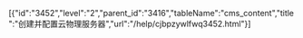 [{"id":"3452","level":"2","parent_id":"3416","tableName":"cms_content","title":"创建并配置云物理服务器","url":"/help/cjbpzywlfwq3452.html"}]